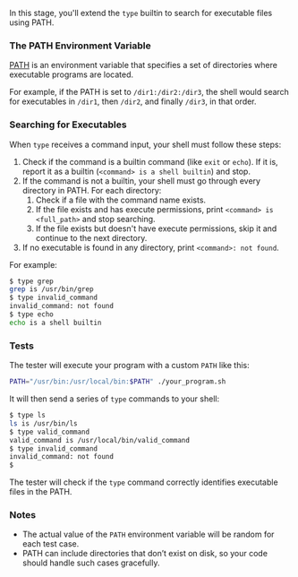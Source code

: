 In this stage, you'll extend the `type` builtin to search for executable files using PATH.

### The PATH Environment Variable

[PATH](https://en.wikipedia.org/wiki/PATH_(variable)) is an environment variable that specifies a set of directories where executable programs are located. 

For example, if the PATH is set to `/dir1:/dir2:/dir3`, the shell would search for executables in `/dir1`, then `/dir2`, and finally `/dir3`, in that order.

### Searching for Executables

When `type` receives a command input, your shell must follow these steps:
1. Check if the command is a builtin command (like `exit` or `echo`). If it is, report it as a builtin (`<command> is a shell builtin`) and stop.
2. If the command is not a builtin, your shell must go through every directory in PATH. For each directory:
    1. Check if a file with the command name exists.
    2. If the file exists and has execute permissions, print `<command> is <full_path>` and stop searching.
    3. If the file exists but doesn't have execute permissions, skip it and continue to the next directory.
3. If no executable is found in any directory, print `<command>: not found`.

For example:

```bash
$ type grep
grep is /usr/bin/grep
$ type invalid_command
invalid_command: not found
$ type echo
echo is a shell builtin
```

### Tests

The tester will execute your program with a custom `PATH` like this:

```bash
PATH="/usr/bin:/usr/local/bin:$PATH" ./your_program.sh
```

It will then send a series of `type` commands to your shell:

```bash
$ type ls
ls is /usr/bin/ls
$ type valid_command
valid_command is /usr/local/bin/valid_command
$ type invalid_command
invalid_command: not found
$
```

The tester will check if the `type` command correctly identifies executable files in the PATH.

### Notes

- The actual value of the `PATH` environment variable will be random for each test case.
- PATH can include directories that don’t exist on disk, so your code should handle such cases gracefully.
